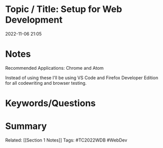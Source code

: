 # Topic / Title: Setup for Web Development

2022-11-06 
21:05
# Notes

Recommended Applications: Chrome and Atom

Instead of using these I'll be using VS Code and Firefox Developer Edition for all codewriting and browser testing. 

# Keywords/Questions













# Summary





Related: [[Section 1 Notes]]
Tags: #TC2022WDB #WebDev 